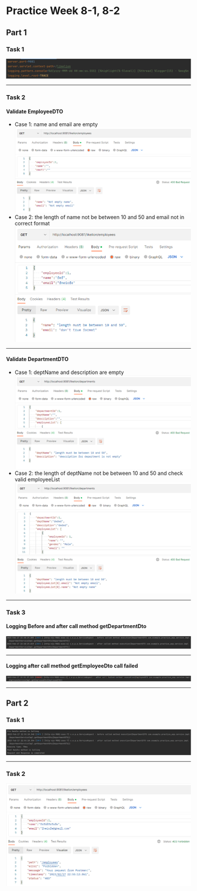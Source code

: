 # Practice Week 8-1, 8-2

## Part 1

### Task 1

![task1](./src/main/resources/static/images/part1_1.png)
***
### Task 2
#### Validate EmployeeDTO

- Case 1: name and email are empty
![part1_2_1](src/main/resources/static/images/part1_2_case1.png)
- Case 2: the length of name not be between 10 and 50 and email not in correct format
![part1_2_2](src/main/resources/static/images/part1_2_2.png)
****
#### Validate DepartmentDTO

- Case 1: deptName and description are empty
![part1_2_3](src/main/resources/static/images/part1_2_3.png)
- Case 2: the length of deptName not be between 10 and 50 and check valid employeeList
![part1_2_4](src/main/resources/static/images/part1_2_4.png)
****
### Task 3
#### Logging Before and after call method getDepartmentDto
![](src/main/resources/static/images/part1_3_1.png)
****
#### Logging after call method getEmployeeDto call failed
![](src/main/resources/static/images/part1_3_2.png)
****
## Part 2

### Task 1
![](src/main/resources/static/images/part2_1_1.png)
****
### Task 2
![](src/main/resources/static/images/part2_1_2.png)


